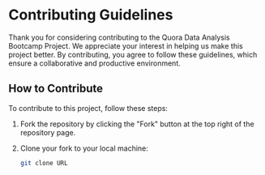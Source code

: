 # Contributing Guidelines

Thank you for considering contributing to the Quora Data Analysis Bootcamp Project. We appreciate your interest in helping us make this project better. By contributing, you agree to follow these guidelines, which ensure a collaborative and productive environment.

## How to Contribute

To contribute to this project, follow these steps:

1. Fork the repository by clicking the "Fork" button at the top right of the repository page.

2. Clone your fork to your local machine:

   ```bash
   git clone URL
